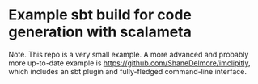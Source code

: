 # Example sbt build for code generation with scalameta

Note.
This repo is a very small example.
A more advanced and probably more up-to-date example is https://github.com/ShaneDelmore/imclipitly,
which includes an sbt plugin and fully-fledged command-line interface.
